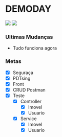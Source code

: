 # DEMODAY
![](https://img.shields.io/github/last-commit/Gabriel-Santiago/Mandacaru_Desafio3?label=ultimo%20commit&style=flat) ![](https://img.shields.io/badge/status-incompleto-red.svg)

### Ultimas Mudanças

- Tudo funciona agora

### Metas
- [X] Seguraça
- [X] PDTsing
- [X] Front
- [X] CRUD Postman
- [X] Teste
	- [X] Controller
		- [X] Imovel
		- [X] Usuario
	- [X] Service
		- [X] Imovel
		- [X] Usuario
